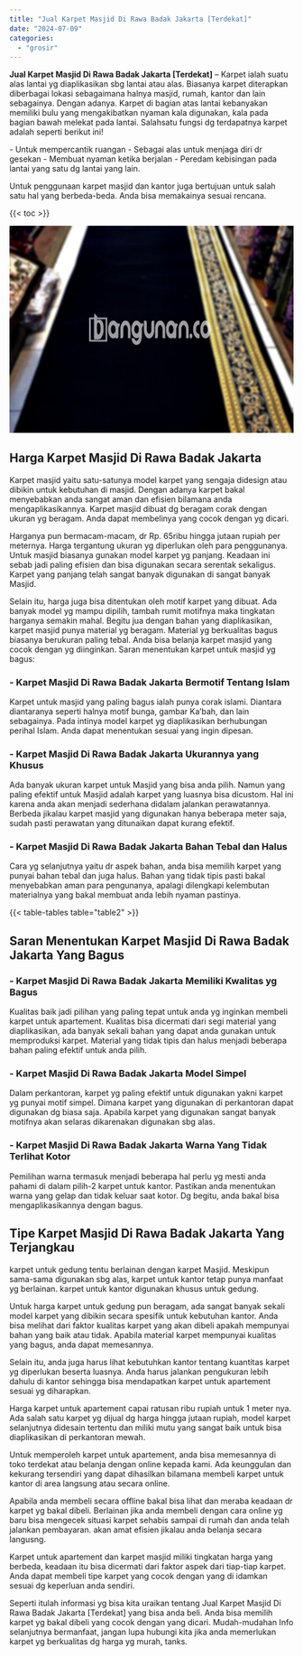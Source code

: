 ```yaml
---
title: "Jual Karpet Masjid Di Rawa Badak Jakarta [Terdekat]"
date: "2024-07-09"
categories: 
  - "grosir"
---
```


**Jual Karpet Masjid Di Rawa Badak Jakarta \[Terdekat\]** – Karpet ialah suatu alas lantai yg diaplikasikan sbg lantai atau alas. Biasanya karpet diterapkan diberbagai lokasi sebagaimana halnya masjid, rumah, kantor dan lain sebagainya. Dengan adanya. Karpet di bagian atas lantai kebanyakan memiliki bulu yang mengakibatkan nyaman kala digunakan, kala pada bagian bawah melekat pada lantai. Salahsatu fungsi dg terdapatnya karpet adalah seperti berikut ini!

\- Untuk mempercantik ruangan - Sebagai alas untuk menjaga diri dr gesekan - Membuat nyaman ketika berjalan - Peredam kebisingan pada lantai yang satu dg lantai yang lain.

Untuk penggunaan karpet masjid dan kantor juga bertujuan untuk salah satu hal yang berbeda-beda. Anda bisa memakainya sesuai rencana.

{{< toc >}}

![Jual Karpet Masjid Di Rawa Badak Jakarta [Terdekat]](/images/grosir-karpet-murah-78.png)

## Harga Karpet Masjid Di Rawa Badak Jakarta

Karpet masjid yaitu satu-satunya model karpet yang sengaja didesign atau dibikin untuk kebutuhan di masjid. Dengan adanya karpet bakal menyebabkan anda sangat aman dan efisien bilamana anda mengaplikasikannya. Karpet masjid dibuat dg beragam corak dengan ukuran yg beragam. Anda dapat membelinya yang cocok dengan yg dicari.

Harganya pun bermacam-macam, dr Rp. 65ribu hingga jutaan rupiah per meternya. Harga tergantung ukuran yg diperlukan oleh para penggunanya. Untuk masjid biasanya gunakan model karpet yg panjang. Keadaan ini sebab jadi paling efisien dan bisa digunakan secara serentak sekaligus. Karpet yang panjang telah sangat banyak digunakan di sangat banyak Masjid.

Selain itu, harga juga bisa ditentukan oleh motif karpet yang dibuat. Ada banyak model yg mampu dipilih, tambah rumit motifnya maka tingkatan harganya semakin mahal. Begitu jua dengan bahan yang diaplikasikan, karpet masjid punya material yg beragam. Material yg berkualitas bagus biasanya berukuran paling tebal. Anda bisa belanja karpet masjid yang cocok dengan yg diinginkan. Saran menentukan karpet untuk masjid yg bagus:

### \- Karpet Masjid Di Rawa Badak Jakarta Bermotif Tentang Islam

Karpet untuk masjid yang paling bagus ialah punya corak islami. Diantara diantaranya seperti halnya motif bunga, gambar Ka’bah, dan lain sebagainya. Pada intinya model karpet yg diaplikasikan berhubungan perihal Islam. Anda dapat menentukan sesuai yang ingin dipesan.

### \- Karpet Masjid Di Rawa Badak Jakarta Ukurannya yang Khusus

Ada banyak ukuran karpet untuk Masjid yang bisa anda pilih. Namun yang paling efektif untuk Masjid adalah karpet yang luasnya bisa dicustom. Hal ini karena anda akan menjadi sederhana didalam jalankan perawatannya. Berbeda jikalau karpet masjid yang digunakan hanya beberapa meter saja, sudah pasti perawatan yang ditunaikan dapat kurang efektif.

### \- Karpet Masjid Di Rawa Badak Jakarta Bahan Tebal dan Halus

Cara yg selanjutnya yaitu dr aspek bahan, anda bisa memilih karpet yang punyai bahan tebal dan juga halus. Bahan yang tidak tipis pasti bakal menyebabkan aman para pengunanya, apalagi dilengkapi kelembutan materialnya yang bakal membuat anda lebih nyaman pastinya.

{{< table-tables table="table2" >}}

## Saran Menentukan Karpet Masjid Di Rawa Badak Jakarta Yang Bagus

### \- Karpet Masjid Di Rawa Badak Jakarta Memiliki Kwalitas yg Bagus

Kualitas baik jadi pilihan yang paling tepat untuk anda yg inginkan membeli karpet untuk apartement. Kualitas bisa dicermati dari segi material yang diaplikasikan, ada banyak sekali bahan yang dapat anda gunakan untuk memproduksi karpet. Material yang tidak tipis dan halus menjadi beberapa bahan paling efektif untuk anda pilih.

### \- Karpet Masjid Di Rawa Badak Jakarta Model Simpel

Dalam perkantoran, karpet yg paling efektif untuk digunakan yakni karpet yg punyai motif simpel. Dimana karpet yang digunakan di perkantoran dapat digunakan dg biasa saja. Apabila karpet yang digunakan sangat banyak motifnya akan selaras dikarenakan digunakan sbg alas.

### \- Karpet Masjid Di Rawa Badak Jakarta Warna Yang Tidak Terlihat Kotor

Pemilihan warna termasuk menjadi beberapa hal perlu yg mesti anda pahami di dalam pilih-2 karpet untuk kantor. Pastikan anda menentukan warna yang gelap dan tidak keluar saat kotor. Dg begitu, anda bakal bisa mengaplikasikannya dengan bagus.

## Tipe Karpet Masjid Di Rawa Badak Jakarta Yang Terjangkau

karpet untuk gedung tentu berlainan dengan karpet Masjid. Meskipun sama-sama digunakan sbg alas, karpet untuk kantor tetap punya manfaat yg berlainan. karpet untuk kantor digunakan khusus untuk gedung.

Untuk harga karpet untuk gedung pun beragam, ada sangat banyak sekali model karpet yang dibikin secara spesifik untuk kebutuhan kantor. Anda bisa melihat dari faktor kualitas karpet yang akan dibeli apakah mempunyai bahan yang baik atau tidak. Apabila material karpet mempunyai kualitas yang bagus, anda dapat memesannya.

Selain itu, anda juga harus lihat kebutuhkan kantor tentang kuantitas karpet yg diperlukan beserta luasnya. Anda harus jalankan pengukuran lebih dahulu di kantor sehingga bisa mendapatkan karpet untuk apartement sesuai yg diharapkan.

Harga karpet untuk apartement capai ratusan ribu rupiah untuk 1 meter nya. Ada salah satu karpet yg dijual dg harga hingga jutaan rupiah, model karpet selanjutnya didesain tertentu dan miliki mutu yang sangat baik untuk bisa diaplikasikan di perkantoran mewah.

Untuk memperoleh karpet untuk apartement, anda bisa memesannya di toko terdekat atau belanja dengan online kepada kami. Ada keunggulan dan kekurang tersendiri yang dapat dihasilkan bilamana membeli karpet untuk kantor di area langsung atau secara online.

Apabila anda membeli secara offline bakal bisa lihat dan meraba keadaan dr karpet yg bakal dibeli. Berlainan jika anda membeli dengan cara online yg baru bisa mengecek situasi karpet sehabis sampai di rumah dan anda telah jalankan pembayaran. akan amat efisien jikalau anda belanja secara langusng.

Karpet untuk apartement dan karpet masjid miliki tingkatan harga yang berbeda, keadaan itu bisa dicermati dari faktor aspek dari tiap-tiap karpet. Anda dapat membeli tipe karpet yang cocok dengan yang di idamkan sesuai dg keperluan anda sendiri.

Seperti itulah informasi yg bisa kita uraikan tentang Jual Karpet Masjid Di Rawa Badak Jakarta \[Terdekat\] yang bisa anda beli. Anda bisa memilih karpet yg bakal dibeli yang cocok dengan yang dicari. Mudah-mudahan Info selanjutnya bermanfaat, jangan lupa hubungi kita jika anda memerlukan karpet yg berkualitas dg harga yg murah, tanks.
